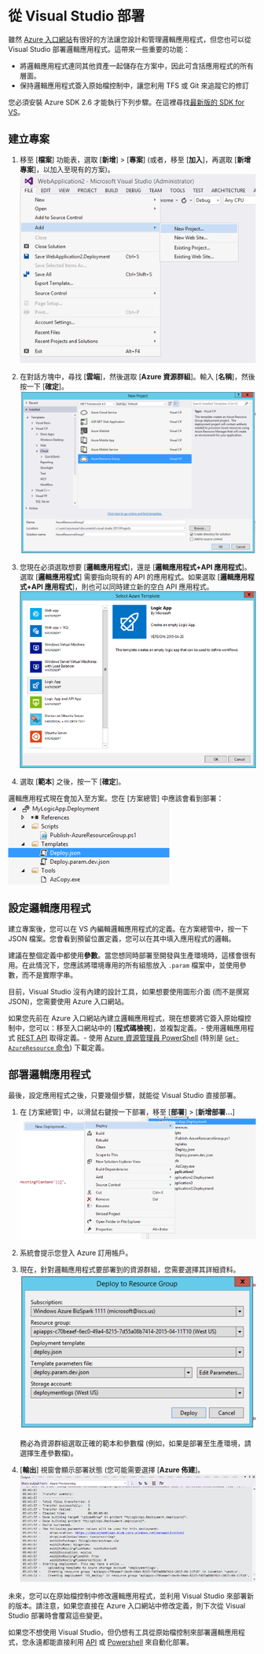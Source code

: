 <properties 
	pageTitle="從 Visual Studio 部署" 
	description="在 Visual Studio 中建立專案來管理邏輯應用程式。" 
	authors="stepsic-microsoft-com" 
	manager="dwrede" 
	editor="" 
	services="app-service\logic" 
	documentationCenter=""/>

<tags
	ms.service="app-service-logic"
	ms.workload="integration"
	ms.tgt_pltfrm="na"
	ms.devlang="na"
	ms.topic="article"
	ms.date="04/26/2015"
	ms.author="stepsic"/>
	
# 從 Visual Studio 部署

雖然 [Azure 入口網站](https://portal.azure.com)有很好的方法讓您設計和管理邏輯應用程式，但您也可以從 Visual Studio 部署邏輯應用程式。這帶來一些重要的功能：

- 將邏輯應用程式連同其他資產一起儲存在方案中，因此可含括應用程式的所有層面。
- 保持邏輯應用程式簽入原始檔控制中，讓您利用 TFS 或 Git 來追蹤它的修訂 

您必須安裝 Azure SDK 2.6 才能執行下列步驟。在這裡尋找[最新版的 SDK for VS](http://azure.microsoft.com/downloads/)。

## 建立專案

1. 移至 [**檔案**] 功能表，選取 [**新增**] > [**專案**] (或者，移至 [**加入**]，再選取 [**新增專案**]，以加入至現有的方案)。![[檔案] 功能表](./media/app-service-logic-deploy-from-vs/filemenu.png)

2. 在對話方塊中，尋找 [**雲端**]，然後選取 [**Azure 資源群組**]。輸入 [**名稱**]，然後按一下 [**確定**]。![加入新的專案](./media/app-service-logic-deploy-from-vs/addnewproject.png)

3. 您現在必須選取想要 [**邏輯應用程式**]，還是 [**邏輯應用程式+API 應用程式**]。選取 [**邏輯應用程式**] 需要指向現有的 API 的應用程式。如果選取 [**邏輯應用程式+API 應用程式**]，則也可以同時建立新的空白 API 應用程式。![選取 Azure 範本](./media/app-service-logic-deploy-from-vs/selectazuretemplate.png)

4. 選取 [**範本**] 之後，按一下 [**確定**]。

邏輯應用程式現在會加入至方案。您在 [方案總管] 中應該會看到部署：![Deployment](./media/app-service-logic-deploy-from-vs/deployment.png)

## 設定邏輯應用程式

建立專案後，您可以在 VS 內編輯邏輯應用程式的定義。在方案總管中，按一下 JSON 檔案。您會看到預留位置定義，您可以在其中填入應用程式的邏輯。

建議在整個定義中都使用**參數**。當您想同時部署至開發與生產環境時，這樣會很有用。在此情況下，您應該將環境專用的所有組態放入 `.param` 檔案中，並使用參數，而不是實際字串。

目前，Visual Studio 沒有內建的設計工具，如果想要使用圖形介面 (而不是撰寫 JSON)，您需要使用 Azure 入口網站。

如果您先前在 Azure 入口網站內建立邏輯應用程式，現在想要將它簽入原始檔控制中，您可以：移至入口網站中的 [**程式碼檢視**]，並複製定義。- 使用邏輯應用程式 [REST API](https://msdn.microsoft.com/library/azure/dn948510.aspx) 取得定義。- 使用 [Azure 資源管理員 PowerShell](powershell-azure-resource-manager.md) (特別是 [`Get-AzureResource` 命令](https://msdn.microsoft.com/library/dn654579.aspx)) 下載定義。

## 部署邏輯應用程式

最後，設定應用程式之後，只要幾個步驟，就能從 Visual Studio 直接部署。

1. 在 [方案總管] 中，以滑鼠右鍵按一下部署，移至 [**部署**] > [**新增部署...**] ![新增部署](./media/app-service-logic-deploy-from-vs/newdeployment.png)

2. 系統會提示您登入 Azure 訂用帳戶。

3. 現在，針對邏輯應用程式要部署到的資源群組，您需要選擇其詳細資料。![部署到資源群組](./media/app-service-logic-deploy-from-vs/deploytoresourcegroup.png)

    務必為資源群組選取正確的範本和參數檔 (例如，如果是部署至生產環境，請選擇生產參數檔)。
    
4. [**輸出**] 視窗會顯示部署狀態 (您可能需要選擇 [**Azure 佈建**]。![輸出](./media/app-service-logic-deploy-from-vs/output.png)

未來，您可以在原始檔控制中修改邏輯應用程式，並利用 Visual Studio 來部署新的版本。請注意，如果您直接在 Azure 入口網站中修改定義，則下次從 Visual Studio 部署時會覆寫這些變更。

如果您不想使用 Visual Studio，但仍想有工具從原始檔控制來部署邏輯應用程式，您永遠都能直接利用 [API](https://msdn.microsoft.com/library/azure/dn948510.aspx) 或 [Powershell](powershell-azure-resource-manager.md) 來自動化部署。
<!--HONumber=54-->